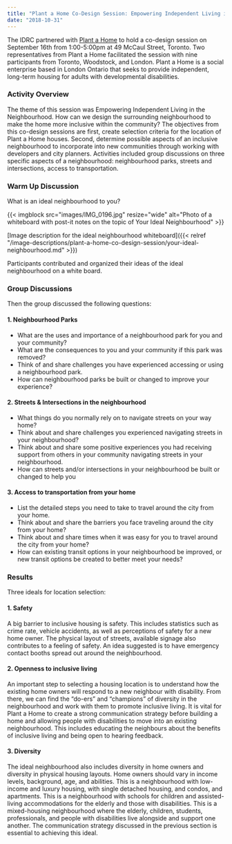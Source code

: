 ```yaml
---
title: "Plant a Home Co-Design Session: Empowering Independent Living in the Neighbourhood"
date: "2018-10-31"
---
```


The IDRC partnered with [Plant a Home](https://plantahome.ca/) to hold a co-design session on September 16th from 1:00-5:00pm at 49 McCaul Street, Toronto. Two representatives from Plant a Home facilitated the session with nine participants from Toronto, Woodstock, and London. Plant a Home is a social enterprise based in London Ontario that seeks to provide independent, long-term housing for adults with developmental disabilities.

### Activity Overview

The theme of this session was Empowering Independent Living in the Neighbourhood. How can we design the surrounding neighbourhood to make the home more inclusive within the community? The objectives from this co-design sessions are first, create selection criteria for the location of Plant a Home houses. Second, determine possible aspects of an inclusive neighbourhood to incorporate into new communities through working with developers and city planners. Activities included group discussions on three specific aspects of a neighbourhood: neighbourhood parks, streets and intersections, access to transportation.

### Warm Up Discussion

What is an ideal neighbourhood to you?

{{< imgblock src="images/IMG_0196.jpg" resize="wide" alt="Photo of a whiteboard with post-it notes on the topic of Your Ideal Neighbourhood" >}}

[Image description for the ideal neighbourhood whiteboard]({{< relref "/image-descriptions/plant-a-home-co-design-session/your-ideal-neighbourhood.md" >}})

Participants contributed and organized their ideas of the ideal neighbourhood on a white board.

### Group Discussions

Then the group discussed the following questions:

#### 1. Neighbourhood Parks

- What are the uses and importance of a neighbourhood park for you and your community?
- What are the consequences to you and your community if this park was removed?
- Think of and share challenges you have experienced accessing or using a neighbourhood park.
- How can neighbourhood parks be built or changed to improve your experience?

#### 2. Streets & Intersections in the neighbourhood

- What things do you normally rely on to navigate streets on your way home?
- Think about and share challenges you experienced navigating streets in your neighbourhood?
- Think about and share some positive experiences you had receiving support from others in your community navigating streets in your neighbourhood.
- How can streets and/or intersections in your neighbourhood be built or changed to help you

#### 3. Access to transportation from your home

- List the detailed steps you need to take to travel around the city from your home.
- Think about and share the barriers you face traveling around the city from your home?
- Think about and share times when it was easy for you to travel around the city from your home?
- How can existing transit options in your neighbourhood be improved, or new transit options be created to better meet your needs?

### Results

Three ideals for location selection:

#### 1. Safety

A big barrier to inclusive housing is safety. This includes statistics such as crime rate, vehicle accidents, as well as perceptions of safety for a new home owner. The physical layout of streets, available signage also contributes to a feeling of safety. An idea suggested is to have emergency contact booths spread out around the neighbourhood.

#### 2. Openness to inclusive living

An important step to selecting a housing location is to understand how the existing home owners will respond to a new neighbour with disability. From there, we can find the “do-ers” and “champions” of diversity in the neighbourhood and work with them to promote inclusive living. It is vital for Plant a Home to create a strong communication strategy before building a home and allowing people with disabilities to move into an existing neighbourhood. This includes educating the neighbours about the benefits of inclusive living and being open to hearing feedback.

#### 3. Diversity

The ideal neighbourhood also includes diversity in home owners and diversity in physical housing layouts. Home owners should vary in income levels, background, age, and abilities. This is a neighbourhood with low-income and luxury housing, with single detached housing, and condos, and apartments. This is a neighbourhood with schools for children and assisted-living accommodations for the elderly and those with disabilities. This is a mixed-housing neighbourhood where the elderly, children, students, professionals, and people with disabilities live alongside and support one another. The communication strategy discussed in the previous section is essential to achieving this ideal.
